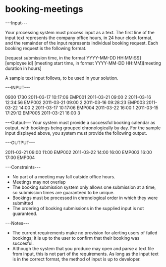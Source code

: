 # booking-meetings
---Input---

Your processing system must process input as a text.
The first line of the input text represents the company office hours,
 in 24 hour clock format, and the remainder of the input represents individual booking request.
 Each booking request is the following format.
 
 [request submission time, in the format YYYY-MM-DD HH:MM:SS][employee id]
 [meeting start time, in format YYYY-MM-DD HH:MM][meeting duration in hours]
 
 A sample text input follows, to be used in your solution.
 
 ---INPUT---
 
 0900 1730
 2011-03-17 10:17:06 EMP001
 2011-03-21 09:00 2
 2011-03-16 12:34:56 EMP002
 2011-03-21 09:00 2
 2011-03-16 09:28:23 EMP003
 2011-03-22 14:00 2
 2011-03-17 10:17:06 EMP004
 2011-03-22 16:00 1
 2011-03-15 17:29:12 EMP005
 2011-03-21 16:00 3
 
 
 ---Output---
 Your system must provide a successful booking calendar as output, with bookings being grouped
 chronologically by day. For the sample input displayed above, you system must provide the following output.
 
 ---OUTPUT---
 
 2011-03-21
 09:00 11:00 EMP002
 2011-03-22
 14:00 16:00 EMP003
 16:00 17:00 EMP004
 
 ---Constraints---
 
 - No part of a meeting may fall outside office hours.
 - Meetings may not overlap
 - The booking submission system only allows one submission at a time, so submission times are guaranteed to be unique.
 - Bookings must be processed in chronological order in which they were submitted
 - The ordering of booking submissions in the supplied input is not guaranteed.
 
 ---Notes---
 
 - The current requirements make no provision for alerting users of failed bookings;
 	it is up to the user to confirm that their booking was succesful.
 - Although the system that you produce may open and parse a text file from input, this is not part of the requirements.
 	As long as the input text is in the correct format, the method of input is up to developer.
